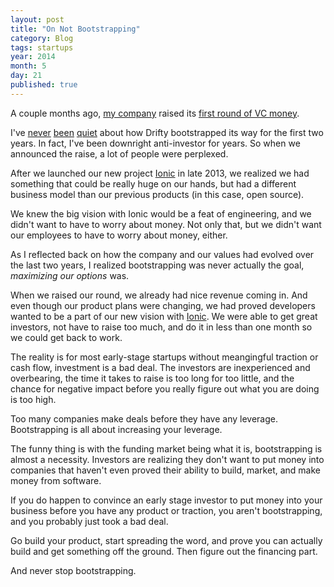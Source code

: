 ```yaml
---
layout: post
title: "On Not Bootstrapping"
category: Blog
tags: startups
year: 2014
month: 5
day: 21
published: true
---
```


A couple months ago, [my company](http://drifty.com/) raised its [first round of VC money](http://techcrunch.com/2014/03/10/drifty-makers-of-the-ionic-mobile-framework-raise-1-million/).

I've [never](http://blog.drifty.com/2013/09/you-dont-get-our-bootstrapped-company/) [been](http://blog.codiqa.com/2012/03/from-yc-rejection-to-10000-users-in-1-month/) [quiet](http://blog.drifty.com/2013/04/bootstrapping-is-hacking/) about how Drifty bootstrapped its way for the first two years. In fact, I've been downright anti-investor for years. So when we announced the raise, a lot of people were perplexed.

After we launched our new project [Ionic](http://ionicframework.com/) in late 2013, we realized we had something that could be really huge on our hands, but had a different business model than our previous products (in this case, open source).

We knew the big vision with Ionic would be a feat of engineering, and we didn't want to have to worry about money. Not only that, but we didn't want our employees to have to worry about money, either.

As I reflected back on how the company and our values had evolved over the last two years, I realized bootstrapping was never actually the goal, *maximizing our options* was.

When we raised our round, we already had nice revenue coming in. And even though our product plans were changing, we had proved developers wanted to be a part of our new vision with [Ionic](http://ionicframework.com/). We were able to get great investors, not have to raise too much, and do it in less than one month so we could get back to work.

The reality is for most early-stage startups without meangingful traction or cash flow, investment is a bad deal. The investors are inexperienced and overbearing, the time it takes to raise is too long for too little, and the chance for negative impact before you really figure out what you are doing is too high.

Too many companies make deals before they have any leverage. Bootstrapping is all about increasing your leverage.

The funny thing is with the funding market being what it is, bootstrapping is almost a necessity. Investors are realizing they don't want to put money into companies that haven't even proved their ability to build, market, and make money from software.

If you do happen to convince an early stage investor to put money into your business before you have any product or traction, you aren't bootstrapping, and you probably just took a bad deal.

Go build your product, start spreading the word, and prove you can actually build and get something off the ground. Then figure out the financing part.

And never stop bootstrapping.
